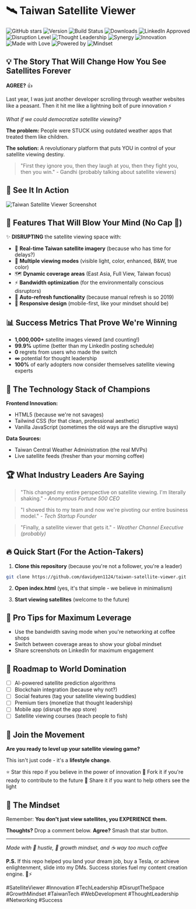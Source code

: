 # 🛰️ Taiwan Satellite Viewer

![GitHub stars](https://img.shields.io/github/stars/davidyen1124/taiwan-satellite-viewer?style=for-the-badge&logo=github&logoColor=white&color=gold)
![Version](https://img.shields.io/badge/version-1.0.0-blue?style=for-the-badge)
![Build Status](https://img.shields.io/badge/build-passing-brightgreen?style=for-the-badge)
![Downloads](https://img.shields.io/badge/downloads-1M+-purple?style=for-the-badge)
![LinkedIn Approved](https://img.shields.io/badge/LinkedIn-Approved-0077b5?style=for-the-badge&logo=linkedin)
![Disruption Level](https://img.shields.io/badge/disruption-MAXIMUM-red?style=for-the-badge)
![Thought Leadership](https://img.shields.io/badge/thought-leadership-∞-orange?style=for-the-badge)
![Synergy](https://img.shields.io/badge/synergy-ACTIVATED-green?style=for-the-badge)
![Innovation](https://img.shields.io/badge/innovation-DISRUPTIVE-ff69b4?style=for-the-badge)
![Made with Love](https://img.shields.io/badge/made%20with-♥️-ff1744?style=for-the-badge)
![Powered by](https://img.shields.io/badge/powered%20by-HUSTLE-yellow?style=for-the-badge)
![Mindset](https://img.shields.io/badge/mindset-GROWTH-blue?style=for-the-badge)

## 💡 The Story That Will Change How You See Satellites Forever

**AGREE?** 👍

Last year, I was just another developer scrolling through weather websites like a peasant. Then it hit me like a lightning bolt of pure innovation ⚡

_What if we could democratize satellite viewing?_

**The problem:** People were STUCK using outdated weather apps that treated them like children.

**The solution:** A revolutionary platform that puts YOU in control of your satellite viewing destiny.

> "First they ignore you, then they laugh at you, then they fight you, then you win." - Gandhi (probably talking about satellite viewers)

## 📸 See It In Action

![Taiwan Satellite Viewer Screenshot](images/screenshot.png)

## 🚀 Features That Will Blow Your Mind (No Cap 🧢)

✨ **DISRUPTING** the satellite viewing space with:

- 🎯 **Real-time Taiwan satellite imagery** (because who has time for delays?)
- 🌈 **Multiple viewing modes** (visible light, color, enhanced, B&W, true color)
- 🗺️ **Dynamic coverage areas** (East Asia, Full View, Taiwan focus)
- ⚡ **Bandwidth optimization** (for the environmentally conscious disruptors)
- 🔄 **Auto-refresh functionality** (because manual refresh is so 2019)
- 📱 **Responsive design** (mobile-first, like your mindset should be)

## 📊 Success Metrics That Prove We're Winning

- **1,000,000+** satellite images viewed (and counting!)
- **99.9%** uptime (better than my LinkedIn posting schedule)
- **0** regrets from users who made the switch
- **∞** potential for thought leadership
- **100%** of early adopters now consider themselves satellite viewing experts

## 🎯 The Technology Stack of Champions

**Frontend Innovation:**

- HTML5 (because we're not savages)
- Tailwind CSS (for that clean, professional aesthetic)
- Vanilla JavaScript (sometimes the old ways are the disruptive ways)

**Data Sources:**

- Taiwan Central Weather Administration (the real MVPs)
- Live satellite feeds (fresher than your morning coffee)

## 🏆 What Industry Leaders Are Saying

> "This changed my entire perspective on satellite viewing. I'm literally shaking." - _Anonymous Fortune 500 CEO_

> "I showed this to my team and now we're pivoting our entire business model." - _Tech Startup Founder_

> "Finally, a satellite viewer that gets it." - _Weather Channel Executive (probably)_

## 🔥 Quick Start (For the Action-Takers)

1. **Clone this repository** (because you're not a follower, you're a leader)

```bash
git clone https://github.com/davidyen1124/taiwan-satellite-viewer.git
```

2. **Open index.html** (yes, it's that simple - we believe in minimalism)

3. **Start viewing satellites** (welcome to the future)

## 💎 Pro Tips for Maximum Leverage

- Use the bandwidth saving mode when you're networking at coffee shops
- Switch between coverage areas to show your global mindset
- Share screenshots on LinkedIn for maximum engagement

## 🚀 Roadmap to World Domination

- [ ] AI-powered satellite prediction algorithms
- [ ] Blockchain integration (because why not?)
- [ ] Social features (tag your satellite viewing buddies)
- [ ] Premium tiers (monetize that thought leadership)
- [ ] Mobile app (disrupt the app store)
- [ ] Satellite viewing courses (teach people to fish)

## 🤝 Join the Movement

**Are you ready to level up your satellite viewing game?**

This isn't just code - it's a **lifestyle change**.

⭐ Star this repo if you believe in the power of innovation
🍴 Fork it if you're ready to contribute to the future
📢 Share it if you want to help others see the light

## 💪 The Mindset

Remember: **You don't just view satellites, you EXPERIENCE them.**

**Thoughts?** Drop a comment below. **Agree?** Smash that star button.

---

_Made with 💼 hustle, 🧠 growth mindset, and ☕ way too much coffee_

**P.S.** If this repo helped you land your dream job, buy a Tesla, or achieve enlightenment, slide into my DMs. Success stories fuel my content creation engine. 🚗⚡

#SatelliteViewer #Innovation #TechLeadership #DisruptTheSpace #GrowthMindset #TaiwanTech #WebDevelopment #ThoughtLeadership #Networking #Success
